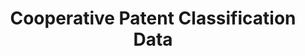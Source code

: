 ---
bigquery: https://console.cloud.google.com/bigquery?p=patents-public-data&d=cpc&page=dataset
citation: '“Cooperative Patent Classification” by the EPO and USPTO, for public use. '
contributors: EPO, USPTO
cost: None
description: Cooperative Patent Classification Data contains the scheme and definitions
  of the Cooperative Patent Classification system for classifying patent documents.
  The CPC is the result of a partnership between the EPO and the USPTO in their joint
  effort to develop a common, internationally compatible classification system for
  technical documents, in particular patent publications, which will be used by both
  offices in the patent granting process
documentation: https://www.cooperativepatentclassification.org/cpcSchemeAndDefinitions
last_edit: 04/06/2022, 17:44:11
location: https://www.cooperativepatentclassification.org/index
maintained_by: USPTO, EPO
schema_fields:
- title_part
- status
- sizeCache
- residualReferences
- residual_references
- title_full
- application_references
- glossary
- titlePart
- breakdown_code
- child_groups
- titleFull
- limitingReferences
- applicationReferences
- limiting_references
- informative_references
- synonyms
- level
- informativeReferences
- additional_only
- definition
- children
- notAllocatable
- not_allocatable
- ipcConcordant
- ipc_concordant
- breakdownCode
- dateRevised
- symbol
- parents
- date_revised
- childGroups
shortname: cooperative_patent_classification
tags:
- patents
- science
title: Cooperative Patent Classification Data
uuid: 984374a7-16e9-4b35-9445-458daceb01bf
---